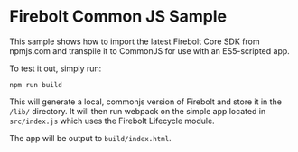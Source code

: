 # Firebolt Common JS Sample
This sample shows how to import the latest Firebolt Core SDK from npmjs.com and transpile it to CommonJS for use with an ES5-scripted app.

To test it out, simply run:

```
npm run build
```

This will generate a local, commonjs version of Firebolt and store it in the `/lib/` directory.
It will then run webpack on the simple app located in `src/index.js` which uses the Firebolt Lifecycle module.

The app will be output to `build/index.html`.